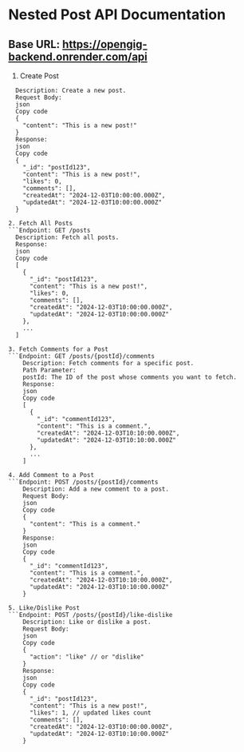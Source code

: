 # Nested Post API Documentation
## Base URL: https://opengig-backend.onrender.com/api

1. Create Post
```Endpoint: POST /posts
  Description: Create a new post.
  Request Body:
  json
  Copy code
  {
    "content": "This is a new post!"
  }
  Response:
  json
  Copy code
  {
    "_id": "postId123",
    "content": "This is a new post!",
    "likes": 0,
    "comments": [],
    "createdAt": "2024-12-03T10:00:00.000Z",
    "updatedAt": "2024-12-03T10:00:00.000Z"
  }

2. Fetch All Posts
```Endpoint: GET /posts
  Description: Fetch all posts.
  Response:
  json
  Copy code
  [
    {
      "_id": "postId123",
      "content": "This is a new post!",
      "likes": 0,
      "comments": [],
      "createdAt": "2024-12-03T10:00:00.000Z",
      "updatedAt": "2024-12-03T10:00:00.000Z"
    },
    ...
  ]

3. Fetch Comments for a Post
```Endpoint: GET /posts/{postId}/comments
    Description: Fetch comments for a specific post.
    Path Parameter:
    postId: The ID of the post whose comments you want to fetch.
    Response:
    json
    Copy code
    [
      {
        "_id": "commentId123",
        "content": "This is a comment.",
        "createdAt": "2024-12-03T10:10:00.000Z",
        "updatedAt": "2024-12-03T10:10:00.000Z"
      },
      ...
    ]

4. Add Comment to a Post
```Endpoint: POST /posts/{postId}/comments
    Description: Add a new comment to a post.
    Request Body:
    json
    Copy code
    {
      "content": "This is a comment."
    }
    Response:
    json
    Copy code
    {
      "_id": "commentId123",
      "content": "This is a comment.",
      "createdAt": "2024-12-03T10:10:00.000Z",
      "updatedAt": "2024-12-03T10:10:00.000Z"
    }

5. Like/Dislike Post
```Endpoint: POST /posts/{postId}/like-dislike
    Description: Like or dislike a post.
    Request Body:
    json
    Copy code
    {
      "action": "like" // or "dislike"
    }
    Response:
    json
    Copy code
    {
      "_id": "postId123",
      "content": "This is a new post!",
      "likes": 1, // updated likes count
      "comments": [],
      "createdAt": "2024-12-03T10:00:00.000Z",
      "updatedAt": "2024-12-03T10:10:00.000Z"
    }
